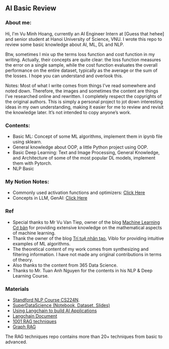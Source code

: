 ## AI Basic Review


### About me:
Hi, I'm Vu Minh Hoang, currently an AI Engineer Intern at [Guess that hehee] and senior student at Hanoi University of Science, VNU. I wrote this repo to review some basic knowledge about AI, ML, DL and NLP. 

Btw, sometimes I mix up the terms loss function and cost function in my writing. Actually, their concepts are quite clear: the loss function measures the error on a single sample, while the cost function evaluates the overall performance on the entire dataset, typically as the average or the sum of the losses. I hope you can understand and overlook this.

Notes: Most of what I write comes from things I’ve read somewhere and noted down. Therefore, the images and sometimes the content are things I’ve researched online and rewritten. I completely respect the copyrights of the original authors. This is simply a personal project to jot down interesting ideas in my own understanding, making it easier for me to review and revisit the knowledge later. It’s not intended to copy anyone’s work.

### Contents:
-  Basic ML: Concept of some ML algorithms, implement them in ipynb file using sklearn.
-  General knowledge about OOP, a little Python project using OOP.
-  Basic Deep Learning: Text and Image Processing, General Knowledge, and Architecture of some of the most popular DL models, implement them with Pytorch.
-  NLP Basic

### My Notion Notes: 
- Commonly used activation functions and optimizers: [Click Here](https://accurate-bandana-6b0.notion.site/Optimizers-and-activation-functions-474cccfb16b0496cb45deb67877ad0f3)
- Concepts in LLM, GenAI: [Click Here](https://accurate-bandana-6b0.notion.site/M-t-s-concept-trong-GenAI-14bb29d8ebb18047823df72029e40bec?pvs=4)


### Ref
-  Special thanks to Mr Vu Van Tiep, owner of the blog [Machine Learning Cơ bản](https://machinelearningcoban.com/) for providing extensive knowledge on the mathematical aspects of machine learning. 
-  Thank the owner of the blog [Trí tuệ nhân tạo](https://trituenhantao.io/), Viblo for providing intuitive examples of ML algorithms.
-  The theoretical content of my work comes from synthesizing and filtering information. I have not made any original contributions in terms of theory.
- Also thanks to the content from 365 Data Science.
- Thanks to Mr. Tuan Anh Nguyen for the contents in his NLP & Deep Learning Course. 

### Materials
- [Standford NLP Course CS224N](https://web.stanford.edu/class/cs224n/).
-  [SuperDataScience (Notebook, Dataset, Slides)](https://www.superdatascience.com/pages/machine-learning)
-  [Using Langchain to build AI Applications](https://github.com/emarco177/ice_breaker)
-  [Langchain Document](https://python.langchain.com/docs/introduction/)
-  [1001 RAG techniques](https://github.com/NirDiamant/RAG_Techniques?tab=readme-ov-file)
-  [Graph RAG](https://github.com/pdichone/knowledge-graph-rag)

The RAG techniques repo contains more than 20+ techniques from basic to advanced. 


